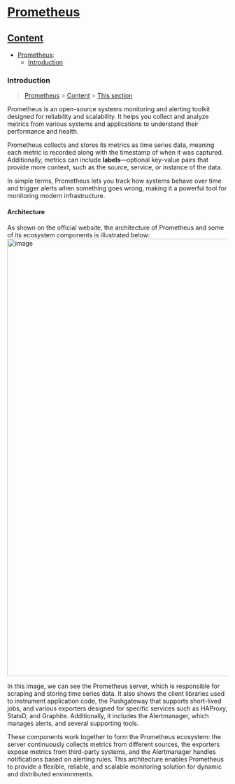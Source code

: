 # [Prometheus](#prometheus)

## [Content](#content)

- [Prometheus](Prometheus.md):
    - [Introduction](#introduction)


### Introduction
> [Prometheus](#Prometheus) > [Content](#content) > [This section](#Introduction)

Prometheus is an open-source systems monitoring and alerting toolkit designed for reliability and scalability. It helps you collect and analyze metrics from various systems and applications to understand their performance and health.

Prometheus collects and stores its metrics as time series data, meaning each metric is recorded along with the timestamp of when it was captured. Additionally, metrics can include **labels**—optional key-value pairs that provide more context, such as the source, service, or instance of the data.

In simple terms, Prometheus lets you track how systems behave over time and trigger alerts when something goes wrong, making it a powerful tool for monitoring modern infrastructure.

#### Architecture

As shown on the official website, the architecture of Prometheus and some of its ecosystem components is illustrated below:
<img width="1000" alt="image" src="https://github.com/user-attachments/assets/fb0c34ea-c913-4aae-8e93-9c9ad552117d" />

In this image, we can see the Prometheus server, which is responsible for scraping and storing time series data. It also shows the client libraries used to instrument application code, the Pushgateway that supports short-lived jobs, and various exporters designed for specific services such as HAProxy, StatsD, and Graphite. Additionally, it includes the Alertmanager, which manages alerts, and several supporting tools.

These components work together to form the Prometheus ecosystem: the server continuously collects metrics from different sources, the exporters expose metrics from third-party systems, and the Alertmanager handles notifications based on alerting rules. This architecture enables Prometheus to provide a flexible, reliable, and scalable monitoring solution for dynamic and distributed environments.



